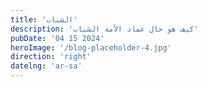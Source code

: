 ```yaml
---
title: 'الشباب'
description: 'كيف هو حال عماد الأمة الشباب'
pubDate: '04 15 2024'
heroImage: '/blog-placeholder-4.jpg'
direction: 'right'
datelng: 'ar-sa'
---
```


